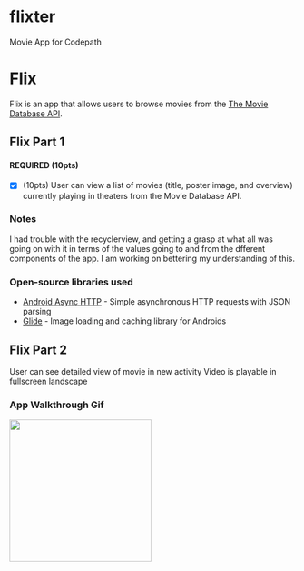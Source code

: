 # flixter
Movie App for Codepath
# Flix
Flix is an app that allows users to browse movies from the [The Movie Database API](http://docs.themoviedb.apiary.io/#).

## Flix Part 1

#### REQUIRED (10pts)
- [X] (10pts) User can view a list of movies (title, poster image, and overview) currently playing in theaters from the Movie Database API.

### Notes
I had trouble with the recyclerview, and getting a grasp at what all was going on with it in terms of the values going to and from the dfferent components of the app. I am working on bettering my understanding of this.
### Open-source libraries used

- [Android Async HTTP](https://github.com/codepath/CPAsyncHttpClient) - Simple asynchronous HTTP requests with JSON parsing
- [Glide](https://github.com/bumptech/glide) - Image loading and caching library for Androids
## Flix Part 2
User can see detailed view of movie in new activity
Video is playable in fullscreen landscape
### App Walkthrough Gif
<img src="https://media.giphy.com/media/kfpTjBREO07qgEt2CL/giphy.gif" width=250><br>
